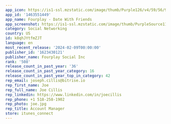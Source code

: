 ```yaml
---
app_icon: https://is1-ssl.mzstatic.com/image/thumb/Purple126/v4/59/56/96/595696c1-30a2-60d7-adce-3157ad677f1d/AppIcon-0-0-1x_U007ephone-0-0-85-220.png/1024x1024bb.png
app_id: '1463551449'
app_name: Fourplay - Date With Friends
app_screenshot: https://is1-ssl.mzstatic.com/image/thumb/PurpleSource116/v4/ad/5f/71/ad5f711d-37e8-27a3-ffaa-34a21b0e6ffc/2cfb2dd5-3da1-4bb0-9dac-22e560373bb7_Group_298.png/1242x2688bb.png
category: Social Networking
country: US
id: k8qhJYtfmZJT
language: en
most_recent_release: '2024-02-09T00:00:00'
publisher_id: '1623430121'
publisher_name: Fourplay Social Inc
rank: '508'
release_count_in_past_year: '36'
release_count_in_past_year_category: 16
release_count_in_past_year_top_in_category: 42
rep_email: joseph.cillis@bitrise.io
rep_first_name: Joe
rep_full_name: Joe Cillis
rep_linkedin: https://www.linkedin.com/in/joecillis
rep_phone: +1 518-258-1902
rep_photo: joe.jpg
rep_title: Account Manager
store: itunes_connect
---
```

